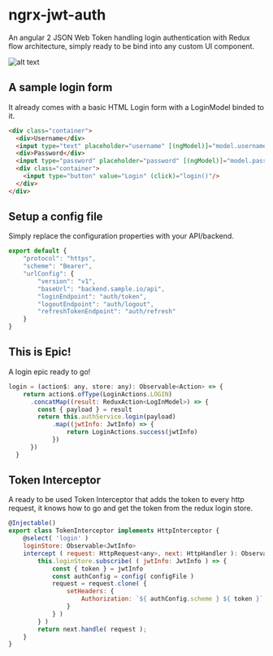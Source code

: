 # ngrx-jwt-auth
An angular 2 JSON Web Token handling login authentication with Redux flow architecture, simply ready to be bind into any custom UI component.

![alt text](http://url/to/img.png)

## A sample login form
It already comes with a basic HTML Login form with a LoginModel binded to it.
```html
<div class="container">
  <div>Username</div>
  <input type="text" placeholder="username" [(ngModel)]="model.username" />
  <div>Password</div>
  <input type="password" placeholder="password" [(ngModel)]="model.password" />
  <div class="container">
    <input type="button" value="Login" (click)="login()"/>
  </div>
</div>
```

## Setup a config file
Simply replace the configuration properties with your API/backend.
```javascript
export default {
    "protocol": "https",
    "scheme": "Bearer",
    "urlConfig": {
        "version": "v1",
        "baseUrl": "backend.sample.io/api",
        "loginEndpoint": "auth/token",
        "logoutEndpoint": "auth/logout",
        "refreshTokenEndpoint": "auth/refresh"
    }
}
```

## This is Epic!
A login epic ready to go!
```javascript
login = (action$: any, store: any): Observable<Action> => {
    return action$.ofType(LoginActions.LOGIN)
      .concatMap((result: ReduxAction<LogInModel>) => {
        const { payload } = result
        return this.authService.login(payload)
            .map((jwtInfo: JwtInfo) => {
                return LoginActions.success(jwtInfo)
            })
      })
  }
  ```

## Token Interceptor
A ready to be used Token Interceptor that adds the token to every http request, it knows
how to go and get the token from the redux login store.
```javascript
@Injectable()
export class TokenInterceptor implements HttpInterceptor {
    @select( 'login' )
    loginStore: Observable<JwtInfo>
    intercept ( request: HttpRequest<any>, next: HttpHandler ): Observable<HttpEvent<any>> {
        this.loginStore.subscribe( ( jwtInfo: JwtInfo ) => {
            const { token } = jwtInfo
            const authConfig = config( configFile )
            request = request.clone( {
                setHeaders: {
                    Authorization: `${ authConfig.scheme } ${ token }`
                }
            } )
        } )
        return next.handle( request );
    }
}
```